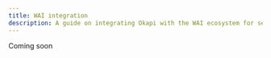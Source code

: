 ```yaml
---
title: WAI integration
description: A guide on integrating Okapi with the WAI ecosystem for serving, testing, and using middleware.
---
```


Coming soon
